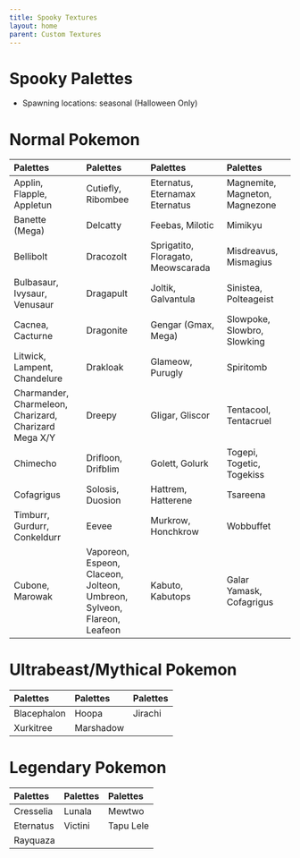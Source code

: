 ```yaml
---
title: Spooky Textures
layout: home
parent: Custom Textures
---
```


# Spooky Palettes
- Spawning locations: seasonal (Halloween Only)
# Normal Pokemon

| Palettes                                                  | Palettes                                                                   | Palettes                           | Palettes                       |
|:----------------------------------------------------------|:---------------------------------------------------------------------------|:-----------------------------------|:-------------------------------|
| Applin, Flapple, Appletun                                 | Cutiefly, Ribombee                                                         | Eternatus,<br/>Eternamax Eternatus | Magnemite, Magneton, Magnezone |
| Banette (Mega)                                            | Delcatty                                                                   | Feebas, Milotic                    | Mimikyu                        |
| Bellibolt                                                 | Dracozolt                                                                  | Sprigatito, Floragato, Meowscarada | Misdreavus, Mismagius          |
| Bulbasaur, Ivysaur, Venusaur                              | Dragapult                                                                  | Joltik, Galvantula                 | Sinistea, Polteageist          |
| Cacnea, Cacturne                                          | Dragonite                                                                  | Gengar (Gmax, Mega)                | Slowpoke, Slowbro, Slowking    |
| Litwick, Lampent, Chandelure                              | Drakloak                                                                   | Glameow, Purugly                   | Spiritomb                      |
| Charmander, Charmeleon, Charizard,<br/>Charizard Mega X/Y | Dreepy                                                                     | Gligar, Gliscor                    | Tentacool, Tentacruel          |
| Chimecho                                                  | Drifloon, Drifblim                                                         | Golett, Golurk                     | Togepi, Togetic, Togekiss      |
| Cofagrigus                                                | Solosis, Duosion                                                           | Hattrem, Hatterene                 | Tsareena                       |
| Timburr, Gurdurr, Conkeldurr                              | Eevee                                                                      | Murkrow, Honchkrow                 | Wobbuffet                      |
| Cubone, Marowak                                           | Vaporeon, Espeon, Claceon,<br/>Jolteon, Umbreon, Sylveon, Flareon, Leafeon | Kabuto, Kabutops                   | Galar Yamask, Cofagrigus       |


# Ultrabeast/Mythical Pokemon

| Palettes        | Palettes  | Palettes |
|:----------------|:----------|:---------|
| Blacephalon     | Hoopa     | Jirachi  |
| Xurkitree       | Marshadow |          |

# Legendary Pokemon

| Palettes  | Palettes | Palettes  |
|:----------|:---------|:----------|
| Cresselia | Lunala   | Mewtwo    |
| Eternatus | Victini  | Tapu Lele |
| Rayquaza  |          |           |

